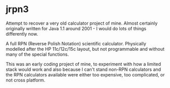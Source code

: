 # jrpn3
 Attempt to recover a very old calculator project of mine. Almost certainly originally written for Java 1.1 around 2001 - I would do lots of things differently now.

A full RPN (Reverse Polish Notation) scientific calculator. Physically modelled after the HP 11c/12c/15c layout, but not programmable and without many of the special functions.

This was an early coding project of mine, to experiment with how a limited stack would work and also because I can't stand non-RPN calculators and the RPN calculators available were either too expensive, too complicated, or not cross platform.
